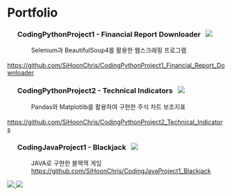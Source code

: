 # Portfolio  
### &nbsp; &nbsp; &nbsp; CodingPythonProject1 - Financial Report Downloader &nbsp; <img src="https://img.shields.io/badge/python-3776AB?style=for-the-badge&logo=python&logoColor=white">   
&nbsp; &nbsp; &nbsp; &nbsp; &nbsp; &nbsp; &nbsp; <span>Selenium과 BeautifulSoup4를 활용한 웹스크래핑 프로그램</span>  
&nbsp; &nbsp; &nbsp; &nbsp; &nbsp; &nbsp; &nbsp; https://github.com/SiHoonChris/CodingPythonProject1_Financial_Report_Downloader  

### &nbsp; &nbsp; &nbsp; CodingPythonProject2 - Technical Indicators &nbsp; <img src="https://img.shields.io/badge/python-3776AB?style=for-the-badge&logo=python&logoColor=white">  
&nbsp; &nbsp; &nbsp; &nbsp; &nbsp; &nbsp; &nbsp; <span>Pandas와 Matplotlib를 활용하여 구현한 주식 차트 보조지표</span>  
&nbsp; &nbsp; &nbsp; &nbsp; &nbsp; &nbsp; &nbsp; https://github.com/SiHoonChris/CodingPythonProject2_Technical_Indicators  

### &nbsp; &nbsp; &nbsp; CodingJavaProject1 - Blackjack &nbsp; <img src="https://img.shields.io/badge/java-007396?style=for-the-badge&logo=java&logoColor=white">  
&nbsp; &nbsp; &nbsp; &nbsp; &nbsp; &nbsp; &nbsp; <span>JAVA로 구현한 블랙잭 게임</span>  
&nbsp; &nbsp; &nbsp; &nbsp; &nbsp; &nbsp; &nbsp; https://github.com/SiHoonChris/CodingJavaProject1_Blackjack  

<a href="https://github.com/SiHoonChris/CodingJavaProject2_Minesweeper">
 <img src="https://user-images.githubusercontent.com/109140000/204074033-ecf0daad-34fb-4190-b01c-27b009e00315.png">
</a>  

<a href="https://github.com/SiHoonChris/CodingJavaProject4_Portfolio_Builder">
 <img src="https://user-images.githubusercontent.com/109140000/217211758-3e4c8342-001e-4373-bd84-80fb857fefc7.gif">
</a>  
